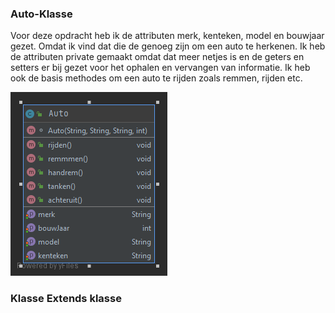 ### Auto-Klasse
Voor deze opdracht heb ik de attributen merk, kenteken, model en bouwjaar gezet. Omdat
ik vind dat die de genoeg zijn om een auto te herkenen. Ik heb de attributen private 
gemaakt omdat dat meer netjes is en de geters en setters er bij gezet voor het ophalen 
en vervangen van informatie. Ik heb ook de basis methodes om een auto te rijden zoals 
remmen, rijden etc. 

![auto.png](Auto.png)

 


### Klasse Extends klasse


